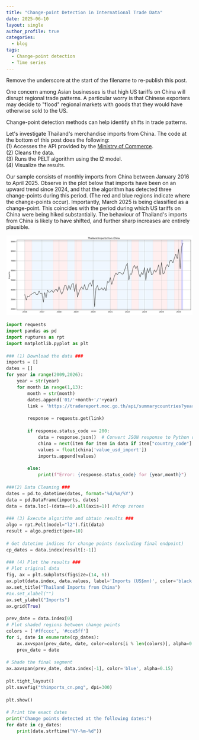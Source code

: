 ```yaml
---
title: "Change-point Detection in International Trade Data"
date: 2025-06-10
layout: single
author_profile: true
categories:
  - blog
tags:
  - Change-point detection
  - Time series
---
```


Remove the underscore at the start of the filename to re-publish this post. 

One concern among Asian businesses is that high US tariffs on China will disrupt regional trade patterns. A particular worry is that Chinese exporters may decide to "flood" regional markets with goods that they would have otherwise sold to the US.

Change-point detection methods can help identify shifts in trade patterns.  

Let's investigate Thailand's merchandise imports from China. The code at the bottom of this post does the following:  
(1) Accesses the API provided by the [Ministry of Commerce](https://tradereport.moc.go.th/opendata/summarycountries).  
(2) Cleans the data.    
(3) Runs the PELT algorithm using the l2 model.  
(4) Visualize the results.  

Our sample consists of monthly imports from China between January 2016 to April 2025. Observe in the plot below that imports have been on an upward trend since 2024, and that the algorithm has detected three change-points during this period. (The red and blue regions indicate where the change-points occur). Importantly, March 2025 is being classified as a change-point. This coincides with the period during which US tariffs on China were being hiked substantially. The behaviour of Thailand's imports from China is likely to have shifted, and further sharp increases are entirely plausible.

![Plot showing imports](/assets/images/thimports_cn.png)


```python
import requests
import pandas as pd
import ruptures as rpt
import matplotlib.pyplot as plt

### (1) Download the data ###
imports = []
dates = []
for year in range(2009,2026):
    year = str(year)
    for month in range(1,13):
        month = str(month)
        dates.append('01/'+month+'/'+year)
        link = 'https://tradereport.moc.go.th/api/summarycountries?year='+year+'&month='+month+'&limit=0'
        
        response = requests.get(link)
        
        if response.status_code == 200:
            data = response.json()  # Convert JSON response to Python dictionary
            china = next(item for item in data if item["country_code"] == "CN")
            values = float(china['value_usd_import'])
            imports.append(values)
            
        else:
            print(f"Error: {response.status_code} for {year,month}")

###(2) Data Cleaning ###
dates = pd.to_datetime(dates, format='%d/%m/%Y')
data = pd.DataFrame(imports, dates)
data = data.loc[~(data==0).all(axis=1)] #drop zeroes

### (3) Execute algorithm and obtain results ###
algo = rpt.Pelt(model="l2").fit(data)
result = algo.predict(pen=10)

# Get datetime indices for change points (excluding final endpoint)
cp_dates = data.index[result[:-1]]

### (4) Plot the results ###
# Plot original data
fig, ax = plt.subplots(figsize=(14, 6))
ax.plot(data.index, data.values, label='Imports (US$mn)', color='black')
ax.set_title("Thailand Imports from China")
#ax.set_xlabel("")
ax.set_ylabel("Imports")
ax.grid(True)

prev_date = data.index[0]
# Plot shaded regions between change points
colors = ['#ffcccc', '#cce5ff']
for i, date in enumerate(cp_dates):
    ax.axvspan(prev_date, date, color=colors[i % len(colors)], alpha=0.3)
    prev_date = date

# Shade the final segment
ax.axvspan(prev_date, data.index[-1], color='blue', alpha=0.15)

plt.tight_layout()
plt.savefig("thimports_cn.png", dpi=300)

plt.show()

# Print the exact dates
print("Change points detected at the following dates:")
for date in cp_dates:
    print(date.strftime("%Y-%m-%d"))   
```


